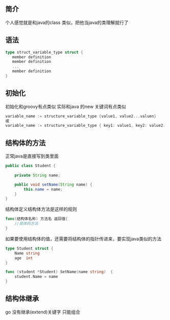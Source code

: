 
## 简介
个人感觉就是和java的class 类似，把他当java的类理解就行了

## 语法
```go
type struct_variable_type struct {
   member definition
   member definition
   ...
   member definition
}
```

## 初始化

初始化和groovy有点类似 实际和java 的new 关键词有点类似

```go
variable_name := structure_variable_type {value1, value2...valuen}
或
variable_name := structure_variable_type { key1: value1, key2: value2..., keyn: valuen}

```

## 结构体的方法

正常java是直接写到类里面
```java
public class Student {
	
	private String name;

	public void setName(String name) {
		this.name = name;
	}
}
```

结构体定义结构体方法是这样的规则
```go
func(结构体名称) 方法名 返回值{
	//具体的方法
}
```



如果要使用结构体的值，还需要将结构体的指针传进来，要实现java类似的方法
```go
type Student struct {
	Name string
	age  int
}

func (student *Student) SetName(name string)  {
	student.Name = name
}
```

## 结构体继承

go 没有继承(extend)关键字 只能组合



